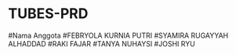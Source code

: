 # TUBES-PRD

#Nama Anggota
#FEBRYOLA KURNIA PUTRI
#SYAMIRA RUGAYYAH ALHADDAD
#RAKI FAJAR
#TANYA NUHAYSI
#JOSHI RYU
